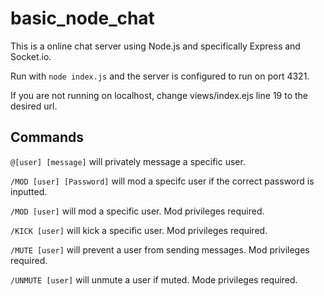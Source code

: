 # basic_node_chat

This is a online chat server using Node.js and specifically Express and Socket.io.

Run with `node index.js` and the server is configured to run on port 4321.

If you are not running on localhost, change views/index.ejs line 19 to the desired url.

## Commands

`@[user] [message]` will privately message a specific user.

`/MOD [user] [Password]` will mod a specifc user if the correct password is inputted.

`/MOD [user]` will mod a specific user. Mod privileges required.

`/KICK [user]` will kick a specific user. Mod privileges required.

`/MUTE [user]` will prevent a user from sending messages. Mod privileges required.

`/UNMUTE [user]` will unmute a user if muted. Mode privileges required.
